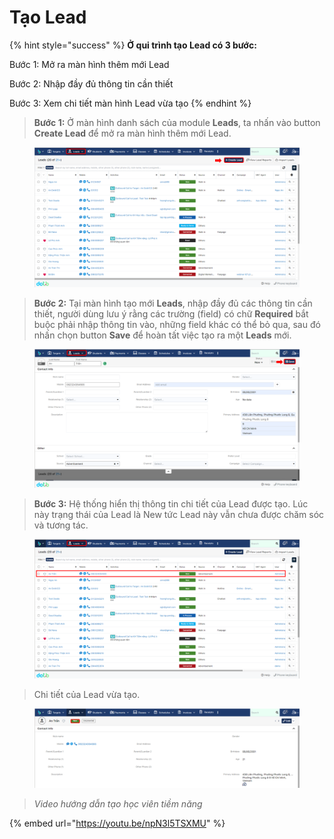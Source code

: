 # Tạo Lead

{% hint style="success" %}
**Ở qui trình tạo Lead có 3 bước:**

Bước 1: Mở ra màn hình thêm mới Lead

Bước 2: Nhập đầy đủ thông tin cần thiết

Bước 3: Xem chi tiết màn hình Lead vừa tạo
{% endhint %}

> **Bước 1:** Ở màn hình danh sách của module **Leads**, ta nhấn vào button **Create Lead** để mở ra màn hình thêm mới Lead.

<figure><img src="../../.gitbook/assets/image (84).png" alt=""><figcaption></figcaption></figure>

> **Bước 2:** Tại màn hình tạo mới **Leads**, nhập đầy đủ các thông tin cần thiết, người dùng lưu ý rằng các trường (field) có chữ **Required** bắt buộc phải nhập thông tin vào, những field khác có thể bỏ qua, sau đó nhấn chọn button **Save** để hoàn tất việc tạo ra một **Leads** mới.

<figure><img src="../../.gitbook/assets/image (5) (1) (1).png" alt=""><figcaption></figcaption></figure>

> **Bước 3:** Hệ thống hiển thị thông tin chi tiết của Lead được tạo. Lúc này trạng thái của Lead là New tức Lead này vẫn chưa được chăm sóc và tương tác.

<figure><img src="../../.gitbook/assets/image (11) (1).png" alt=""><figcaption></figcaption></figure>

> Chi tiết của Lead vừa tạo.

<figure><img src="../../.gitbook/assets/image (83).png" alt=""><figcaption></figcaption></figure>

> _Video hướng dẫn tạo học viên tiềm năng_

{% embed url="https://youtu.be/npN3l5TSXMU" %}
